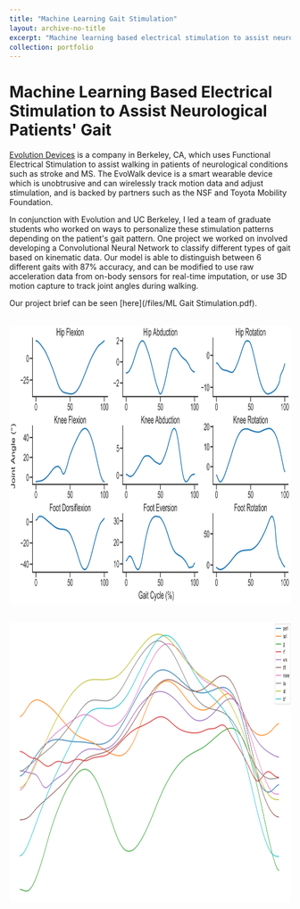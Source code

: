 ```yaml
---
title: "Machine Learning Gait Stimulation"
layout: archive-no-title
excerpt: "Machine learning based electrical stimulation to assist neurological patients' gait <br><img src='/images/confusionmatrix.PNG' width='400' height='400'/>"
collection: portfolio
---
```


# Machine Learning Based Electrical Stimulation to Assist Neurological Patients' Gait

[Evolution Devices](https://www.evolutiondevices.com/) is a company in Berkeley, CA, which uses Functional Electrical Stimulation to assist walking in patients of neurological conditions such as stroke and MS. The EvoWalk device is a smart wearable device which is unobtrusive and can wirelessly track motion data and adjust stimulation, and is backed by partners such as the NSF and Toyota Mobility Foundation. 

In conjunction with Evolution and UC Berkeley, I led a team of graduate students who worked on ways to personalize these stimulation patterns depending on the patient's gait pattern. One project we worked on involved developing a Convolutional Neural Network to classify different types of gait based on kinematic data. Our model is able to distinguish between 6 different gaits with 87% accuracy, and can be modified to use raw acceleration data from on-body sensors for real-time imputation, or use 3D motion capture to track joint angles during walking. 

Our project brief can be seen [here](/files/ML Gait Stimulation.pdf). 

<br>

<img src='/images/ourangles.png' width='750' height='500'/>

&emsp; <img src='/images/muscles_ankle_flex.png' width='750' height='500'/>